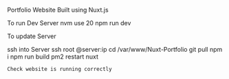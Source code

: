 Portfolio Website Built using Nuxt.js 



To run Dev Server 
    nvm use 20
    npm run dev

To update Server

ssh into Server 
    ssh root @server:ip
    cd /var/www/Nuxt-Portfolio
    git pull
    npm i
    npm run build
    pm2 restart nuxt

    Check website is running correctly 